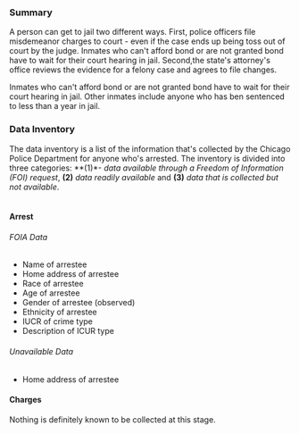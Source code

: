 ### Summary

A person can get to jail two different ways. First, police officers file misdemeanor charges to court - even if the case ends up being toss out of court by the judge. Inmates who can't afford bond or are not granted bond have to wait for their court hearing in jail. Second,the state's attorney's office reviews the evidence for a felony case and agrees to file changes.

Inmates who can't afford bond or are not granted bond have to wait for their court hearing in jail. Other inmates include anyone who has ben sentenced to less than a year in jail.

### Data Inventory

The data inventory is a list of the information that's collected by the Chicago Police Department for anyone who's arrested. The inventory is divided into three categories: **(1)*- *data available through a Freedom of Information (FOI) request*, **(2)** *data readily available* and **(3)** *data that is collected but not available*. <br><br>

#### Arrest

###### FOIA Data
- Name of arrestee
- Home address of arrestee
- Race of arrestee
- Age of arrestee
- Gender of arrestee (observed)
- Ethnicity of arrestee
- IUCR of crime type
- Description of ICUR type

###### Unavailable Data
- Home address of arrestee

#### Charges
Nothing is definitely known to be collected at this stage.